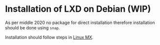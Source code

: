 # Installation of LXD on Debian (WIP)
As per middle 2020 no package for direct installation therefore installation should be done using `snap`.<br/>

Installation should follow steps in [Linux MX](03_Install_LXD_LinuxMX.md).

